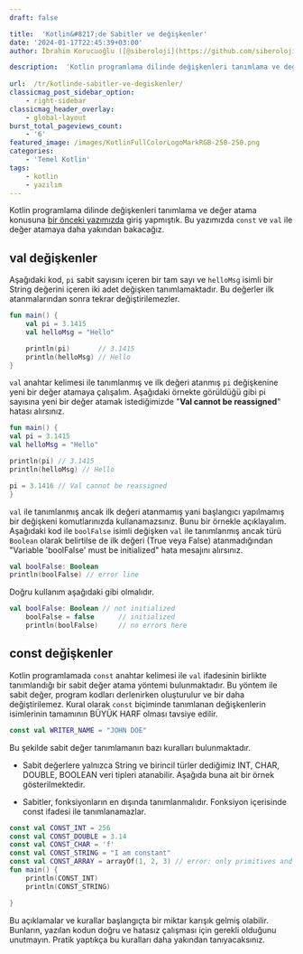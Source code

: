 ```yaml
---
draft: false

title:  'Kotlin&#8217;de Sabitler ve değişkenler'
date: '2024-01-17T22:45:39+03:00'
author: İbrahim Korucuoğlu ([@siberoloji](https://github.com/siberoloji))

description:  'Kotlin programlama dilinde değişkenleri tanımlama ve değer atama konusuna bir önceki yazımızda giriş yapmıştık. Bu yazımızda const ve val ile değer atamaya daha yakından bakacağız.' 
 
url:  /tr/kotlinde-sabitler-ve-degiskenler/
classicmag_post_sidebar_option:
    - right-sidebar
classicmag_header_overlay:
    - global-layout
burst_total_pageviews_count:
    - '6'
featured_image: /images/KotlinFullColorLogoMarkRGB-250-250.png
categories:
    - 'Temel Kotlin'
tags:
    - kotlin
    - yazılım
---
```



Kotlin programlama dilinde değişkenleri tanımlama ve değer atama konusuna <a href="https://www.siberoloji.com/kotlin-degisken-ve-deger-tanimlama/" data-type="post" data-id="694" target="_blank" rel="noreferrer noopener">bir önceki yazımızda</a> giriş yapmıştık. Bu yazımızda `const` ve `val` ile değer atamaya daha yakından bakacağız.



## val değişkenler



Aşağıdaki kod, `pi` sabit sayısını içeren bir tam sayı ve `helloMsg` isimli bir String değerini içeren iki adet değişken tanımlamaktadır. Bu değerler ilk atanmalarından sonra tekrar değiştirilemezler.


```kotlin
fun main() {
    val pi = 3.1415
    val helloMsg = "Hello"

    println(pi)       // 3.1415
    println(helloMsg) // Hello
}
```



`val` anahtar kelimesi ile tanımlanmış ve ilk değeri atanmış `pi` değişkenine yeni bir değer atamaya çalışalım.  Aşağıdaki örnekte görüldüğü gibi pi sayısına yeni bir değer atamak istediğimizde "**Val cannot be reassigned**" hatası alırsınız.


```kotlin
fun main() {
val pi = 3.1415
val helloMsg = "Hello"

println(pi) // 3.1415
println(helloMsg) // Hello

pi = 3.1416 // Val cannot be reassigned
}
```



`val` ile tanımlanmış ancak ilk değeri atanmamış yani başlangıcı yapılmamış bir değişkeni komutlarınızda kullanamazsınız. Bunu bir örnekle açıklayalım. Aşağıdaki kod ile `boolFalse` isimli değişken `val` ile tanımlanmış ancak türü `Boolean` olarak belirtilse de ilk değeri (True veya False) atanmadığından "Variable 'boolFalse' must be initialized" hata mesajını alırsınız.


```kotlin
val boolFalse: Boolean
println(boolFalse) // error line
```



Doğru kullanım aşağıdaki gibi olmalıdır.


```kotlin
val boolFalse: Boolean // not initialized
    boolFalse = false      // initialized
    println(boolFalse)     // no errors here
```



## const değişkenler



Kotlin programlamada `const` anahtar kelimesi ile `val` ifadesinin birlikte tanımlandığı bir sabit değer atama yöntemi bulunmaktadır. Bu yöntem ile sabit değer, program kodları derlenirken oluşturulur ve bir daha değiştirilemez. Kural olarak `const` biçiminde tanımlanan değişkenlerin isimlerinin tamamının BÜYÜK HARF olması tavsiye edilir. 


```kotlin
const val WRITER_NAME = "JOHN DOE"
```



Bu şekilde sabit değer tanımlamanın bazı kuralları bulunmaktadır. 


* Sabit değerlere yalnızca String ve birincil türler dediğimiz INT, CHAR, DOUBLE, BOOLEAN veri tipleri atanabilir. Aşağıda buna ait bir örnek gösterilmektedir.

* Sabitler, fonksiyonların en dışında tanımlanmalıdır. Fonksiyon içerisinde const ifadesi ile tanımlanamazlar. 



```kotlin
const val CONST_INT = 256
const val CONST_DOUBLE = 3.14
const val CONST_CHAR = 'f'
const val CONST_STRING = "I am constant"
const val CONST_ARRAY = arrayOf(1, 2, 3) // error: only primitives and strings are allowed
fun main() {
    println(CONST_INT)
    println(CONST_STRING)

}
```



Bu açıklamalar ve kurallar başlangıçta bir miktar karışık gelmiş olabilir. Bunların, yazılan kodun doğru ve hatasız çalışması için gerekli olduğunu unutmayın. Pratik yaptıkça bu kuralları daha yakından tanıyacaksınız.

